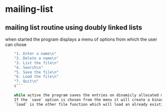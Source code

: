 # mailing-list

## mailing list routine using doubly linked lists

when started the program displays a menu of options from which the user can chose 

``` c
    "1. Enter a name\n"
    "2. Delete a name\n"
    "3. List the file\n"
    "4. Search\n"
    "5. Save the file\n"
    "6. Load the file\n"
    "7. Quit\n" 
    c```
    
    while active the program saves the entries on dinamicly allocated memmory. 
    If the `save` option is chosen from the menu it will create a binary file on which the entries will be saved.
    `load` is the other file function which will load an already existing binary disk file.
